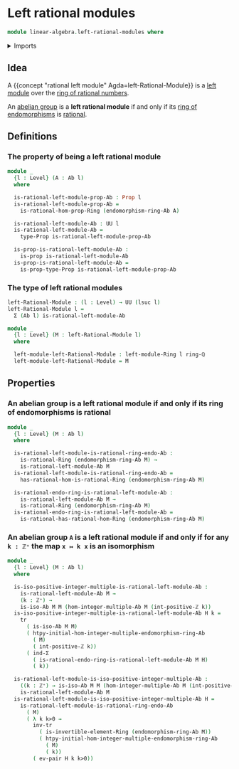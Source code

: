 # Left rational modules

```agda
module linear-algebra.left-rational-modules where
```

<details><summary>Imports</summary>

```agda
open import elementary-number-theory.positive-integers
open import elementary-number-theory.ring-of-rational-numbers

open import foundation.dependent-pair-types
open import foundation.propositions
open import foundation.subtypes
open import foundation.transport-along-identifications
open import foundation.universe-levels

open import group-theory.abelian-groups
open import group-theory.endomorphism-rings-abelian-groups
open import group-theory.homomorphisms-abelian-groups
open import group-theory.integer-multiples-of-elements-abelian-groups
open import group-theory.isomorphisms-abelian-groups

open import linear-algebra.left-modules-rings

open import ring-theory.homomorphisms-rings
open import ring-theory.invertible-elements-rings
open import ring-theory.rational-rings
open import ring-theory.rings
```

</details>

## Idea

A {{concept "rational left module" Agda=left-Rational-Module}} is a
[left module](linear-algebra.left-modules-rings.md) over the
[ring of rational numbers](elementary-number-theory.ring-of-rational-numbers.md).

An [abelian group](group-theory.abelian-groups.md) is a **left rational module**
if and only if its
[ring of endomorphisms](group-theory.endomorphism-rings-abelian-groups.md) is
[rational](ring-theory.rational-rings.md).

## Definitions

### The property of being a left rational module

```agda
module _
  {l : Level} (A : Ab l)
  where

  is-rational-left-module-prop-Ab : Prop l
  is-rational-left-module-prop-Ab =
    is-rational-hom-prop-Ring (endomorphism-ring-Ab A)

  is-rational-left-module-Ab : UU l
  is-rational-left-module-Ab =
    type-Prop is-rational-left-module-prop-Ab

  is-prop-is-rational-left-module-Ab :
    is-prop is-rational-left-module-Ab
  is-prop-is-rational-left-module-Ab =
    is-prop-type-Prop is-rational-left-module-prop-Ab
```

### The type of left rational modules

```agda
left-Rational-Module : (l : Level) → UU (lsuc l)
left-Rational-Module l =
  Σ (Ab l) is-rational-left-module-Ab

module _
  {l : Level} (M : left-Rational-Module l)
  where

  left-module-left-Rational-Module : left-module-Ring l ring-ℚ
  left-module-left-Rational-Module = M
```

## Properties

### An abelian group is a left rational module if and only if its ring of endomorphisms is rational

```agda
module _
  {l : Level} (M : Ab l)
  where

  is-rational-left-module-is-rational-ring-endo-Ab :
    is-rational-Ring (endomorphism-ring-Ab M) →
    is-rational-left-module-Ab M
  is-rational-left-module-is-rational-ring-endo-Ab =
    has-rational-hom-is-rational-Ring (endomorphism-ring-Ab M)

  is-rational-endo-ring-is-rational-left-module-Ab :
    is-rational-left-module-Ab M →
    is-rational-Ring (endomorphism-ring-Ab M)
  is-rational-endo-ring-is-rational-left-module-Ab =
    is-rational-has-rational-hom-Ring (endomorphism-ring-Ab M)
```

### An abelian group `A` is a left rational module if and only if for any `k : ℤ⁺` the map `x ↦ k x` is an isomorphism

```agda
module _
  {l : Level} (M : Ab l)
  where

  is-iso-positive-integer-multiple-is-rational-left-module-Ab :
    is-rational-left-module-Ab M →
    (k : ℤ⁺) →
    is-iso-Ab M M (hom-integer-multiple-Ab M (int-positive-ℤ k))
  is-iso-positive-integer-multiple-is-rational-left-module-Ab H k =
    tr
      ( is-iso-Ab M M)
      ( htpy-initial-hom-integer-multiple-endomorphism-ring-Ab
        ( M)
        ( int-positive-ℤ k))
      ( ind-Σ
        ( is-rational-endo-ring-is-rational-left-module-Ab M H)
        ( k))

  is-rational-left-module-is-iso-positive-integer-multiple-Ab :
    ((k : ℤ⁺) → is-iso-Ab M M (hom-integer-multiple-Ab M (int-positive-ℤ k))) →
    is-rational-left-module-Ab M
  is-rational-left-module-is-iso-positive-integer-multiple-Ab H =
    is-rational-left-module-is-rational-ring-endo-Ab
      ( M)
      ( λ k k>0 →
        inv-tr
          ( is-invertible-element-Ring (endomorphism-ring-Ab M))
          ( htpy-initial-hom-integer-multiple-endomorphism-ring-Ab
            ( M)
            ( k))
        ( ev-pair H k k>0))
```

